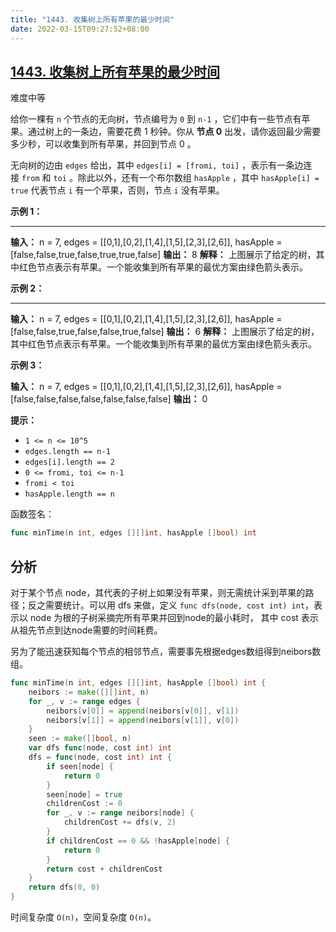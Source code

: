 ```yaml
---
title: "1443. 收集树上所有苹果的最少时间"
date: 2022-03-15T09:27:52+08:00
---
```


## [1443. 收集树上所有苹果的最少时间](https://leetcode-cn.com/problems/minimum-time-to-collect-all-apples-in-a-tree/)

难度中等

给你一棵有 `n` 个节点的无向树，节点编号为 `0` 到 `n-1` ，它们中有一些节点有苹果。通过树上的一条边，需要花费 1 秒钟。你从 **节点 0** 出发，请你返回最少需要多少秒，可以收集到所有苹果，并回到节点 0 。

无向树的边由 `edges` 给出，其中 `edges[i] = [fromi, toi]` ，表示有一条边连接 `from` 和 `toi` 。除此以外，还有一个布尔数组 `hasApple` ，其中 `hasApple[i] = true` 代表节点 `i` 有一个苹果，否则，节点 `i` 没有苹果。

**示例 1：**

****

**输入：** n = 7, edges = [[0,1],[0,2],[1,4],[1,5],[2,3],[2,6]], hasApple = [false,false,true,false,true,true,false]
**输出：** 8 
**解释：** 上图展示了给定的树，其中红色节点表示有苹果。一个能收集到所有苹果的最优方案由绿色箭头表示。

**示例 2：**

****

**输入：** n = 7, edges = [[0,1],[0,2],[1,4],[1,5],[2,3],[2,6]], hasApple = [false,false,true,false,false,true,false]
**输出：** 6
**解释：** 上图展示了给定的树，其中红色节点表示有苹果。一个能收集到所有苹果的最优方案由绿色箭头表示。

**示例 3：**

**输入：** n = 7, edges = [[0,1],[0,2],[1,4],[1,5],[2,3],[2,6]], hasApple = [false,false,false,false,false,false,false]
**输出：** 0

**提示：**

- `1 <= n <= 10^5`
- `edges.length == n-1`
- `edges[i].length == 2`
- `0 <= fromi, toi <= n-1`
- `fromi < toi`
- `hasApple.length == n`

函数签名：

```go
func minTime(n int, edges [][]int, hasApple []bool) int
```

## 分析

对于某个节点 node，其代表的子树上如果没有苹果，则无需统计采到苹果的路径；反之需要统计。可以用 dfs 来做，定义 `func dfs(node, cost int) int`，表示以 node 为根的子树采摘完所有苹果并回到node的最小耗时， 其中 cost 表示从祖先节点到达node需要的时间耗费。

另为了能迅速获知每个节点的相邻节点，需要事先根据edges数组得到neibors数组。

```go
func minTime(n int, edges [][]int, hasApple []bool) int {
    neibors := make([][]int, n)
    for _, v := range edges {
        neibors[v[0]] = append(neibors[v[0]], v[1])
        neibors[v[1]] = append(neibors[v[1]], v[0])
    }
    seen := make([]bool, n)
    var dfs func(node, cost int) int
    dfs = func(node, cost int) int {
        if seen[node] {
            return 0
        }
        seen[node] = true
        childrenCost := 0
        for _, v := range neibors[node] {
            childrenCost += dfs(v, 2)
        }
        if childrenCost == 0 && !hasApple[node] {
            return 0
        }
        return cost + childrenCost
    }
    return dfs(0, 0)
}
```

时间复杂度 `O(n)`，空间复杂度 `O(n)`。